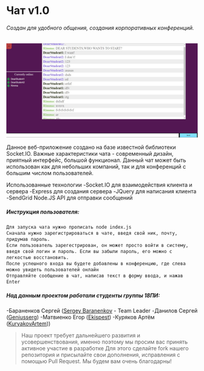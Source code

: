 # Чат v1.0
###### Создан для удобного общения, создания корпоративных конференций. 
![](https://github.com/Sergey-Baranenkov/Chat/blob/master/assets/img/BqBQ442_QSk.jpg) 

Данное веб-приложение создано на базе известной библиотеки Socket.IO. 
Важные характеристики чата - современный дизайн, приятный интерфейс, большой функционал.
Данный чат может быть использован как для небольших компаний, так и для конференций с большим числом пользователей.

Использованные технологии
-Socket.IO для взаимодействия клиента и сервера
-Express для создания сервера
-JQuery для написания клиента
-SendGrid Node.JS API для отправки сообщений

##### Инструкция пользователя:

	Для запуска чата нужно прописать node index.js
	Сначала нужно зарегистрироваться в чате, введя свой ник, почту, придумав пароль. 
	Если пользователь зарегестрирован, он может просто войти в систему, введя свой логин и пароль. Если вы забыли пароль, его можно с         легкостью восстановить.
	После успешного входа вы будете добавлены в конференцию, где слева можно увидеть пользователей онлайн
	Отправляйте сообщение в чат, написав текст в форму ввода, и нажав Enter


##### Над данным проектом работали студенты группы 18ПИ:
-Бараненков Сергей ([Sergey Baranenkov](https://github.com/Sergey-Baranenkov "Sergey Baranenkov") - Team Leader
-Данилов Сергей ([Geniusserg](https://github.com/geniusserg "Geniusserg")) 
-Матвиенко Егор ([Ekispest](https://github.com/Ekispest "Ekispest")) 
-Куряков Артём ([KuryakovArtem](https://github.com/KuryakovArtem "KuryakovArtem"))) 

>Наш проект требует дальнейшего развития и усовершенствования, именно поэтому мы просим вас принять активное участие в разработке
Для этого сделайте fork нашего репозитория и присылайте свои дополнения, исправления с помощью Pull Request. Мы будем вам очень благодарны!
